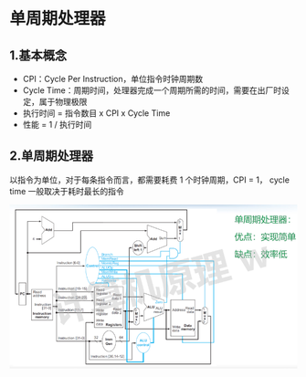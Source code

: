 # 单周期处理器



## 1.基本概念

- CPI：Cycle Per Instruction，单位指令时钟周期数
- Cycle Time：周期时间，处理器完成一个周期所需的时间，需要在出厂时设定，属于物理极限
- 执行时间 = 指令数目 x CPI x Cycle Time
- 性能 = 1 / 执行时间



## 2.单周期处理器

以指令为单位，对于每条指令而言，都需要耗费 1 个时钟周期，CPI = 1， cycle time 一般取决于耗时最长的指令

![image-20240517093010225](./assets/1.单周期处理器/image-20240517093010225.png)

